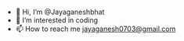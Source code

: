 - 👋 Hi, I’m @Jayaganeshbhat
- 👀 I’m interested in coding
- 📫 How to reach me jayaganesh0703@gmail.com

<!---
Jayaganeshbhat/Jayaganeshbhat is a ✨ special ✨ repository because its `README.md` (this file) appears on your GitHub profile.
You can click the Preview link to take a look at your changes.
--->
